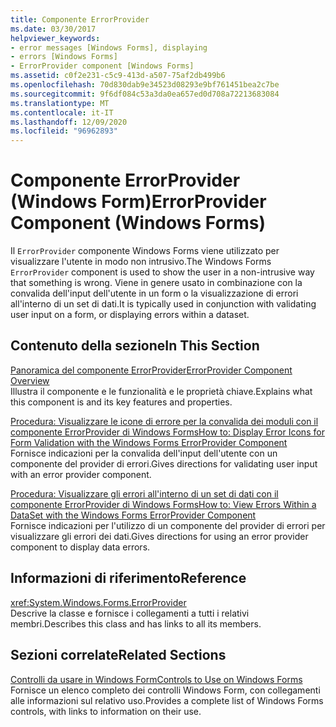 ```yaml
---
title: Componente ErrorProvider
ms.date: 03/30/2017
helpviewer_keywords:
- error messages [Windows Forms], displaying
- errors [Windows Forms]
- ErrorProvider component [Windows Forms]
ms.assetid: c0f2e231-c5c9-413d-a507-75af2db499b6
ms.openlocfilehash: 70d830dab9e34523d08293e9bf761451bea2c7be
ms.sourcegitcommit: 9f6df084c53a3da0ea657ed0d708a72213683084
ms.translationtype: MT
ms.contentlocale: it-IT
ms.lasthandoff: 12/09/2020
ms.locfileid: "96962893"
---
```

# <a name="errorprovider-component-windows-forms"></a><span data-ttu-id="049c4-102">Componente ErrorProvider (Windows Form)</span><span class="sxs-lookup"><span data-stu-id="049c4-102">ErrorProvider Component (Windows Forms)</span></span>
<span data-ttu-id="049c4-103">Il `ErrorProvider` componente Windows Forms viene utilizzato per visualizzare l'utente in modo non intrusivo.</span><span class="sxs-lookup"><span data-stu-id="049c4-103">The Windows Forms `ErrorProvider` component is used to show the user in a non-intrusive way that something is wrong.</span></span> <span data-ttu-id="049c4-104">Viene in genere usato in combinazione con la convalida dell'input dell'utente in un form o la visualizzazione di errori all'interno di un set di dati.</span><span class="sxs-lookup"><span data-stu-id="049c4-104">It is typically used in conjunction with validating user input on a form, or displaying errors within a dataset.</span></span>  
  
## <a name="in-this-section"></a><span data-ttu-id="049c4-105">Contenuto della sezione</span><span class="sxs-lookup"><span data-stu-id="049c4-105">In This Section</span></span>  
 [<span data-ttu-id="049c4-106">Panoramica del componente ErrorProvider</span><span class="sxs-lookup"><span data-stu-id="049c4-106">ErrorProvider Component Overview</span></span>](errorprovider-component-overview-windows-forms.md)  
 <span data-ttu-id="049c4-107">Illustra il componente e le funzionalità e le proprietà chiave.</span><span class="sxs-lookup"><span data-stu-id="049c4-107">Explains what this component is and its key features and properties.</span></span>  
  
 [<span data-ttu-id="049c4-108">Procedura: Visualizzare le icone di errore per la convalida dei moduli con il componente ErrorProvider di Windows Forms</span><span class="sxs-lookup"><span data-stu-id="049c4-108">How to: Display Error Icons for Form Validation with the Windows Forms ErrorProvider Component</span></span>](display-error-icons-for-form-validation-with-wf-errorprovider.md)  
 <span data-ttu-id="049c4-109">Fornisce indicazioni per la convalida dell'input dell'utente con un componente del provider di errori.</span><span class="sxs-lookup"><span data-stu-id="049c4-109">Gives directions for validating user input with an error provider component.</span></span>  
  
 [<span data-ttu-id="049c4-110">Procedura: Visualizzare gli errori all'interno di un set di dati con il componente ErrorProvider di Windows Forms</span><span class="sxs-lookup"><span data-stu-id="049c4-110">How to: View Errors Within a DataSet with the Windows Forms ErrorProvider Component</span></span>](view-errors-within-a-dataset-with-wf-errorprovider-component.md)  
 <span data-ttu-id="049c4-111">Fornisce indicazioni per l'utilizzo di un componente del provider di errori per visualizzare gli errori dei dati.</span><span class="sxs-lookup"><span data-stu-id="049c4-111">Gives directions for using an error provider component to display data errors.</span></span>  
  
## <a name="reference"></a><span data-ttu-id="049c4-112">Informazioni di riferimento</span><span class="sxs-lookup"><span data-stu-id="049c4-112">Reference</span></span>  
 <xref:System.Windows.Forms.ErrorProvider>  
 <span data-ttu-id="049c4-113">Descrive la classe e fornisce i collegamenti a tutti i relativi membri.</span><span class="sxs-lookup"><span data-stu-id="049c4-113">Describes this class and has links to all its members.</span></span>  
  
## <a name="related-sections"></a><span data-ttu-id="049c4-114">Sezioni correlate</span><span class="sxs-lookup"><span data-stu-id="049c4-114">Related Sections</span></span>  
 [<span data-ttu-id="049c4-115">Controlli da usare in Windows Form</span><span class="sxs-lookup"><span data-stu-id="049c4-115">Controls to Use on Windows Forms</span></span>](controls-to-use-on-windows-forms.md)  
 <span data-ttu-id="049c4-116">Fornisce un elenco completo dei controlli Windows Form, con collegamenti alle informazioni sul relativo uso.</span><span class="sxs-lookup"><span data-stu-id="049c4-116">Provides a complete list of Windows Forms controls, with links to information on their use.</span></span>
